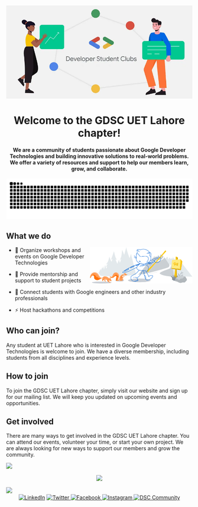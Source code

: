 <div align="center">
<img src="https://github.com/dscuet/.github/blob/main/src/gdsc.png" alt="Image Description">
<h1 align="center">Welcome to the GDSC UET Lahore chapter!</h1>
<h4 align="center">We are a community of students passionate about Google Developer Technologies and building innovative solutions to real-world problems. We offer a variety of resources and support to help our members learn, grow, and collaborate.</h4>
</div>

<div align="center">
  <a href="https://gdsc.community.dev/university-of-engineering-and-technology-uet-lahore-campus/">
  <img  src="https://github.com/dscuet/.github/blob/main/src/grid-snake.svg"
       alt="snake" /></a>
</div>

<h2> What we do </h2>

<img width="55%" align="right" alt="Github" src="https://github.com/dscuet/.github/blob/main/src/git-header.svg" />

- 🔭 Organize workshops and events on Google Developer Technologies
  
- 🌱 Provide mentorship and support to student projects
  
- 👯 Connect students with Google engineers and other industry professionals
  
- ⚡ Host hackathons and competitions

<h2> Who can join? </h2>
Any student at UET Lahore who is interested in Google Developer Technologies is welcome to join. We have a diverse membership, including students from all disciplines and experience levels.

<h2>How to join </h2>

To join the GDSC UET Lahore chapter, simply visit our website and sign up for our mailing list. We will keep you updated on upcoming events and opportunities.

<h2>Get involved </h2>

There are many ways to get involved in the GDSC UET Lahore chapter. You can attend our events, volunteer your time, or start your own project. We are always looking for new ways to support our members and grow the community.

<img src="https://user-images.githubusercontent.com/73097560/115834477-dbab4500-a447-11eb-908a-139a6edaec5c.gif">

<p align="center">
  <a href="https://github.com/DenverCoder1/readme-typing-svg"><img src="https://readme-typing-svg.herokuapp.com?font=Time+New+Roman&color=cyan&size=25&center=true&vCenter=true&width=600&height=100&lines=We+hope+to+see+you+soon...&hearts;++;Join+GDSC+UET+Lahore;"></a>
</p>

<img src="https://user-images.githubusercontent.com/73097560/115834477-dbab4500-a447-11eb-908a-139a6edaec5c.gif">

<div align=center>
        <a href="https://www.linkedin.com/company/gdscuet"><img src="https://img.shields.io/badge/Linkedin-0077b5?style=flat&logo=linkedin" alt="LinkedIn" /></a>
        <a href="https://www.twitter.com/dscuet">
  <img src="https://img.shields.io/badge/Twitter-1DA1F2?style=flat&logo=twitter&logoColor=white" alt="Twitter" />
</a>

<a href="https://www.facebook.com/dscuet/">
  <img src="https://img.shields.io/badge/Facebook-1877F2?style=flat&logo=facebook&logoColor=white" alt="Facebook" />
</a>

<a href="https://www.instagram.com/dscuet">
  <img src="https://img.shields.io/badge/Instagram-E4405F?style=flat&logo=instagram&logoColor=white" alt="Instagram" />
</a>

<a href="https://gdsc.community.dev/university-of-engineering-and-technology-uet-lahore-campus/">
  <img src="https://img.shields.io/badge/DSC Community-2F80ED?style=flat&logoColor=white" alt="DSC Community" />
</a>

</div>
